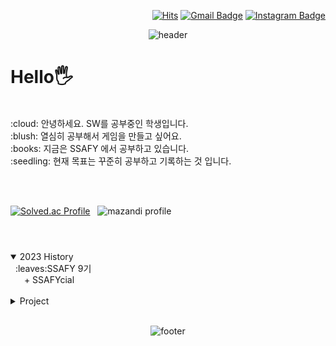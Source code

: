 <!--- 검정 #303030, 분홍 #FF9D9D // DF3A3A FFCDCD --->
<!-- SNS 아이콘 -->
<div align="right">
  
[![Hits](https://hits.seeyoufarm.com/api/count/incr/badge.svg?url=https%3A%2F%2Fgithub.com%2Fse0987&count_bg=%23303030&title_bg=%23FF9D9D&icon=&icon_color=%23FFFFFF&title=today%2Ftotal&edge_flat=false)](https://hits.seeyoufarm.com)
[![Gmail Badge](https://img.shields.io/badge/Gmail-303030?style=flat&logo=Gmail&logoColor=white&labelColor=FF9D9D)](mailto:tmdms12@gmail.com)
[![Instagram Badge](https://img.shields.io/badge/Instagram-303030?style=flat&logo=Instagram&logoColor=white&labelColor=FF9D9D)](https://www.instagram.com/se_studing_9?r=nametag)
<!-- [![Notion Badge](https://img.shields.io/badge/-Notion-303030?logo=notion&logoColor=white&labelColor=FF9D9D)](https://www.notion.so/seungeun98/7ecca53d3b1f40d081c1eb5c9ca17abe?pvs=4) -->

</div>

<!-- Header -->
<div align="center"> 

![header](https://capsule-render.vercel.app/api?type=wave&color=10:FFCDCD,40:FF9D9D&height=250&section=header&text=🎧%20seung-eun%20🎮&fontSize=40&fontColor=ffffff&rotate=20&fontAlign=75&fontAlignY=5&animation=twinkling)
  
</div>

<!-- 소개글 -->
<h1>Hello🖐</h1> <br/>
:cloud:  안녕하세요. SW를 공부중인 학생입니다. <br/>
:blush: 열심히 공부해서 게임을 만들고 싶어요.<br/>
:books: 지금은 SSAFY 에서 공부하고 있습니다.<br/>
:seedling: 현재 목표는 꾸준히 공부하고 기록하는 것 입니다.<br/>

<br/><br/>

<!-- 백준티어 및 솔브 잔디 -->
[![Solved.ac Profile](http://mazassumnida.wtf/api/generate_badge?boj=tmdms12)](https://solved.ac/tmdms12)
&nbsp;
![mazandi profile](http://mazandi.herokuapp.com/api?handle=tmdms12&theme=warm)


<h1></h1>
<br/>
<details open>
<summary>2023 History</summary>
&nbsp;
:leaves:SSAFY 9기 
<br/>&ensp; &ensp; + SSAFYcial
</details>
<br/>

<details markdown="1">
<summary>Project</summary>
</details>
<br/>

<!-- Footer -->
<div align="center"> 
  
![footer](https://capsule-render.vercel.app/api?type=wave&color=60:FF9D9D,90:FFCDCD&height=200&section=footer&text=Thank%20you!&fontSize=40&fontColor=ffffff&rotate=20&fontAlign=20&fontAlignY=115&animation=twinkling)
  
</div>

